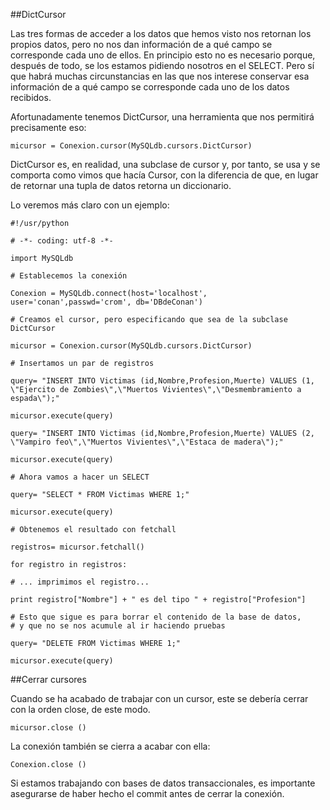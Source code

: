 ##DictCursor

Las tres formas de acceder a los datos que hemos visto nos retornan los propios datos, pero no nos dan información de a qué campo se corresponde cada uno de ellos. En principio esto no es necesario porque, después de todo, se los estamos pidiendo nosotros en el SELECT. Pero sí que habrá muchas circunstancias en las que nos interese conservar esa información de a qué campo se corresponde cada uno de los datos recibidos.

Afortunadamente tenemos DictCursor, una herramienta que nos permitirá precisamente eso:

```
micursor = Conexion.cursor(MySQLdb.cursors.DictCursor) 
```

DictCursor es, en realidad, una subclase de cursor y, por tanto, se usa y se comporta como vimos que hacía Cursor, con la diferencia de que, en lugar de retornar una tupla de datos retorna un diccionario.

Lo veremos más claro con un ejemplo:

```
#!/usr/python

# -*- coding: utf-8 -*-

import MySQLdb

# Establecemos la conexión

Conexion = MySQLdb.connect(host='localhost', user='conan',passwd='crom', db='DBdeConan')

# Creamos el cursor, pero especificando que sea de la subclase DictCursor

micursor = Conexion.cursor(MySQLdb.cursors.DictCursor)

# Insertamos un par de registros

query= "INSERT INTO Victimas (id,Nombre,Profesion,Muerte) VALUES (1, \"Ejercito de Zombies\",\"Muertos Vivientes\",\"Desmembramiento a espada\");"

micursor.execute(query)

query= "INSERT INTO Victimas (id,Nombre,Profesion,Muerte) VALUES (2, \"Vampiro feo\",\"Muertos Vivientes\",\"Estaca de madera\");"

micursor.execute(query)

# Ahora vamos a hacer un SELECT

query= "SELECT * FROM Victimas WHERE 1;"

micursor.execute(query)

# Obtenemos el resultado con fetchall

registros= micursor.fetchall()

for registro in registros:

# ... imprimimos el registro...

print registro["Nombre"] + " es del tipo " + registro["Profesion"]

# Esto que sigue es para borrar el contenido de la base de datos,
# y que no se nos acumule al ir haciendo pruebas

query= "DELETE FROM Victimas WHERE 1;"

micursor.execute(query)
```


##Cerrar cursores

Cuando se ha acabado de trabajar con un cursor, este se debería cerrar con la orden close, de este modo.

```
micursor.close () 
```

La conexión también se cierra a acabar con ella:

```
Conexion.close () 
```

Si estamos trabajando con bases de datos transaccionales, es importante asegurarse de haber hecho el commit antes de cerrar la conexión. 
